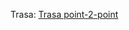 Trasa:
[Trasa point-2-point](https://maps.openrouteservice.org/directions?n1=50.371525&n2=19.104881&n3=11&a=50.291594,18.657993,50.300388,18.687401,50.416995,19.357224,50.419703,19.518971,50.431541,19.537725,50.44986,19.553454&b=1a&c=0&g1=-1&g2=0&h2=3&k1=en-US&k2=km)
<!--stackedit_data:
eyJoaXN0b3J5IjpbODIwMTQ4MjgwXX0=
-->